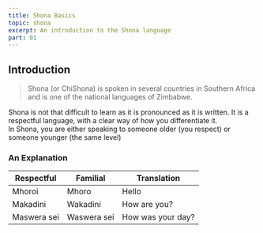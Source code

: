 ```yaml
---
title: Shona Basics
topic: shona
excerpt: An introduction to the Shona language
part: 01
---
```


## Introduction

> Shona (or ChiShona) is spoken in several countries in Southern Africa and is one of the national languages of Zimbabwe.

Shona is not that difficult to learn as it is pronounced as it is written. It is a respectful language, with a clear way of how you differentiate it.  
In Shona, you are either speaking to someone older (you respect) or someone younger (the same level)

### An Explanation

| Respectful  | Familial    | Translation       |
| ----------- | ----------- | ----------------- |
| Mhoroi      | Mhoro       | Hello             |
| Makadini    | Wakadini    | How are you?      |
| Maswera sei | Waswera sei | How was your day? |

